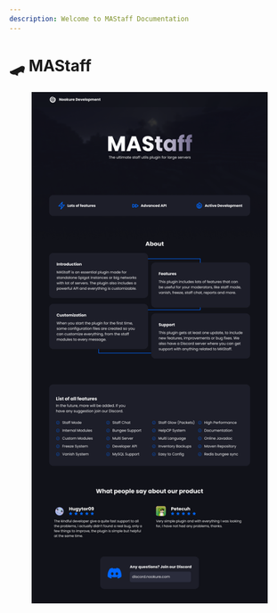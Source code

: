 ```yaml
---
description: Welcome to MAStaff Documentation
---
```


# 🛹 MAStaff

<figure><img src=".gitbook/assets/Thread 2.png" alt=""><figcaption></figcaption></figure>
